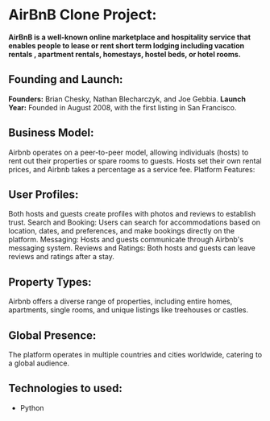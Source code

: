 # AirBnB Clone Project:
**AirBnB is a well-known online marketplace and hospitality service that enables people to lease or rent short term lodging 
  including vacation rentals , apartment rentals, homestays, hostel beds, or hotel rooms.**
   
## Founding and Launch:
**Founders:** Brian Chesky, Nathan Blecharczyk, and Joe Gebbia.
**Launch Year:** Founded in August 2008, with the first listing in San Francisco.

## Business Model:
Airbnb operates on a peer-to-peer model, allowing individuals (hosts) to rent out their properties or spare rooms to guests.
Hosts set their own rental prices, and Airbnb takes a percentage as a service fee.
Platform Features:

## User Profiles:
Both hosts and guests create profiles with photos and reviews to establish trust.
Search and Booking: Users can search for accommodations based on location, dates, and preferences, and make bookings directly on the platform.
Messaging: Hosts and guests communicate through Airbnb's messaging system.
Reviews and Ratings: Both hosts and guests can leave reviews and ratings after a stay.

## Property Types:
Airbnb offers a diverse range of properties, including entire homes, apartments, single rooms, and unique listings like treehouses or castles.

## Global Presence:
The platform operates in multiple countries and cities worldwide, catering to a global audience.

## Technologies  to used:
 - Python
